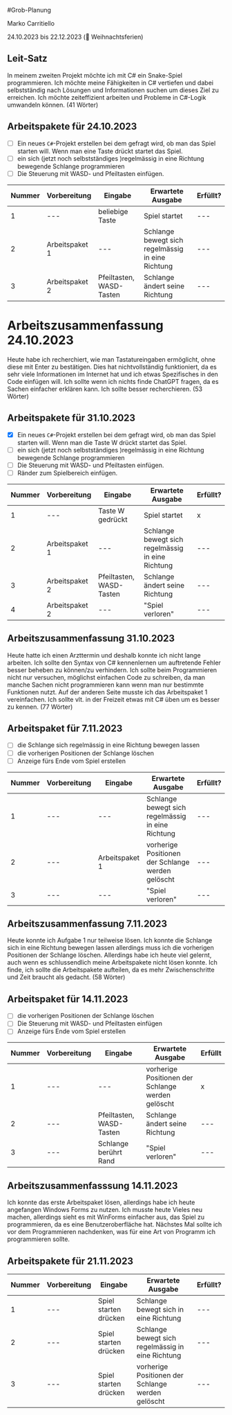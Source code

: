 #Grob-Planung

Marko Carritiello

24.10.2023 bis 22.12.2023 (🎄 Weihnachtsferien)

## Leit-Satz

In meinem zweiten Projekt möchte ich mit C# ein Snake-Spiel programmieren. Ich möchte meine Fähigkeiten in C# vertiefen und dabei selbstständig nach Lösungen und Informationen suchen um dieses Ziel zu erreichen. Ich möchte zeiteffizient arbeiten und Probleme in C#-Logik umwandeln können. (41 Wörter)

## Arbeitspakete für 24.10.2023

- [ ] Ein neues `C#`-Projekt erstellen bei dem gefragt wird, ob man das Spiel starten will. Wenn man eine Taste drückt startet das Spiel.
- [ ] ein sich (jetzt noch selbstständiges )regelmässig in eine Richtung bewegende Schlange programmieren
- [ ] Die Steuerung mit WASD- und Pfeiltasten einfügen.

| Nummer | Vorbereitung | Eingabe | Erwartete Ausgabe | Erfüllt? |
| --- | --- | --- | --- | --- |
| 1   | --- | beliebige Taste  | Spiel startet | ---    |
| 2   | Arbeitspaket 1 | ---   | Schlange bewegt sich regelmässig in eine Richtung |   ---  |
| 3   | Arbeitspaket 2 | Pfeiltasten, WASD-Tasten | Schlange ändert seine Richtung |  ---   |
# Arbeitszusammenfassung 24.10.2023
Heute habe ich recherchiert, wie man Tastatureingaben ermöglicht, ohne diese mit Enter zu bestätigen. Dies hat nichtvollständig funktioniert, da es sehr viele Informationen im Internet hat und ich etwas Spezifisches in den Code einfügen will. Ich sollte wenn ich nichts finde ChatGPT fragen, da es Sachen einfacher erklären kann. Ich sollte besser recherchieren. (53 Wörter)

## Arbeitspakete für 31.10.2023
- [x] Ein neues `C#`-Projekt erstellen bei dem gefragt wird, ob man das Spiel starten will. Wenn man die Taste W drückt startet das Spiel.
- [ ] ein sich (jetzt noch selbstständiges )regelmässig in eine Richtung bewegende Schlange programmieren
- [ ] Die Steuerung mit WASD- und Pfeiltasten einfügen.
- [ ] Ränder zum Spielbereich einfügen.

| Nummer | Vorbereitung | Eingabe | Erwartete Ausgabe | Erfüllt? |
| --- | --- | --- | --- | --- |
| 1 | --- | Taste W gedrückt | Spiel startet | x | 
| 2 | Arbeitspaket 1 | --- | Schlange bewegt sich regelmässig in eine Richtung | --- |
| 3 | Arbeitspaket 2 | Pfeiltasten, WASD-Tasten | Schlange ändert seine Richtung | --- |
| 4 | Arbeitspaket 2 | --- | "Spiel verloren" | --- |

## Arbeitszusammenfassung 31.10.2023
Heute hatte ich einen Arzttermin und deshalb konnte ich nicht lange arbeiten. Ich sollte den Syntax von C# kennenlernen um auftretende Fehler besser beheben zu können/zu verhindern. Ich sollte beim Programmieren nicht nur versuchen, möglichst einfachen Code zu schreiben, da man manche Sachen nicht programmieren kann wenn man nur bestimmte Funktionen nutzt. Auf der anderen Seite musste ich das Arbeitspaket 1 vereinfachen. Ich sollte vlt. in der Freizeit etwas mit C# üben um es besser zu kennen. (77 Wörter)

## Arbeitspaket für 7.11.2023

- [ ] die Schlange sich regelmässig in eine Richtung bewegen lassen
- [ ] die vorherigen Positionen der Schlange löschen
- [ ] Anzeige fürs Ende vom Spiel erstellen

| Nummer | Vorbereitung | Eingabe | Erwartete Ausgabe | Erfüllt? |
| --- | --- | --- | --- | --- |
| 1   | --- | ---   | Schlange bewegt sich regelmässig in eine Richtung | ---   |
| 2 | --- | Arbeitspaket 1 | vorherige Positionen der Schlange werden gelöscht | --- |
| 3 | --- | --- | "Spiel verloren" | --- |

## Arbeitszusammenfassung 7.11.2023
Heute konnte ich Aufgabe 1 nur teilweise lösen. Ich konnte die Schlange sich in eine Richtung bewegen lassen allerdings muss ich die vorherigen Positionen der Schlange löschen. Allerdings habe ich heute viel gelernt, auch wenn es schlussendlich meine Arbeitspakete nicht lösen konnte. Ich finde, ich sollte die Arbeitspakete aufteilen, da es mehr Zwischenschritte und Zeit braucht als gedacht. (58 Wörter) 

## Arbeitspaket für 14.11.2023

-[ ] die vorherigen Positionen der Schlange löschen
-[ ] Die Steuerung mit WASD- und Pfeiltasten einfügen
-[ ] Anzeige fürs Ende vom Spiel erstellen

| Nummer | Vorbereitung | Eingabe | Erwartete Ausgabe | Erfüllt |
| --- | --- | --- | --- | --- |
| 1 | --- | --- | vorherige Positionen der Schlange werden gelöscht | x |
| 2 | --- | Pfeiltasten, WASD-Tasten | Schlange ändert seine Richtung | --- |
| 3 | --- | Schlange berührt Rand | "Spiel verloren" | --- |

## Arbeitszusammenfasssung 14.11.2023
Ich konnte das erste Arbeitspaket lösen, allerdings habe ich heute angefangen Windows Forms zu nutzen. Ich musste heute Vieles neu machen, allerdings sieht es mit WinForms einfacher aus, das Spiel zu programmieren, da es eine Benutzeroberfläche hat. Nächstes Mal sollte ich vor dem Programmieren nachdenken, was für eine Art von Programm ich programmieren sollte.

## Arbeitspakete für 21.11.2023
| Nummer | Vorbereitung | Eingabe | Erwartete Ausgabe | Erfüllt? |
| --- | --- | --- | --- | --- |
| 1 | --- | Spiel starten drücken | Schlange bewegt sich in eine Richtung | --- |
| 2 | --- | Spiel starten drücken | Schlange bewegt sich regelmässig in eine Richtung | --- |
| 3 | --- | Spiel starten drücken | vorherige Positionen der Schlange werden gelöscht | --- |
